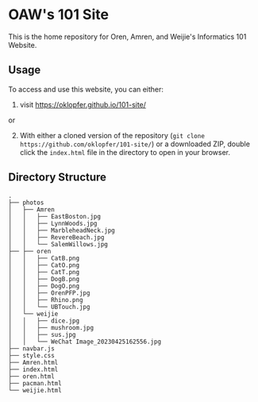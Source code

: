 # OAW's 101 Site
This is the home repository for Oren, Amren, and Weijie's Informatics 101 Website. 

## Usage
To access and use this website, you can either:
1. visit https://oklopfer.github.io/101-site/

or

2. With either a cloned version of the repository (`git clone https://github.com/oklopfer/101-site/`) or a downloaded ZIP, double click the `index.html` file in the directory to open in your browser.

## Directory Structure
    .
    ├── photos
    │   ├── Amren
    │   │   ├── EastBoston.jpg
    │   │   ├── LynnWoods.jpg
    │   │   ├── MarbleheadNeck.jpg
    │   │   ├── RevereBeach.jpg
    │   │   └── SalemWillows.jpg
    ├── ├── oren
    │   │   ├── CatB.png
    │   │   ├── CatO.png
    │   │   ├── CatT.png
    │   │   ├── DogB.png
    │   │   ├── DogO.png
    │   │   ├── OrenPFP.jpg
    │   │   ├── Rhino.png
    │   │   └── UBTouch.jpg
    │   └── weijie
    │   │   ├── dice.jpg
    │   │   ├── mushroom.jpg
    │   │   ├── sus.jpg
    │   │   └── WeChat Image_20230425162556.jpg
    ├── navbar.js
    ├── style.css
    ├── Amren.html
    ├── index.html
    ├── oren.html
    ├── pacman.html
    └── weijie.html
